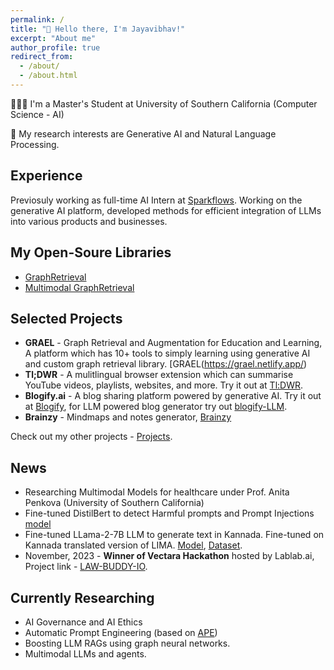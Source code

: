 ```yaml
---
permalink: /
title: "👋 Hello there, I'm Jayavibhav!"
excerpt: "About me"
author_profile: true
redirect_from: 
  - /about/
  - /about.html
---
```


👨🏻‍💻 I'm a Master's Student at University of Southern California (Computer Science - AI)

🔬 My research interests are Generative AI and Natural Language Processing.

## Experience

Previosuly working as full-time AI Intern at [Sparkflows](https://sparkflows.io). Working on the generative AI platform, developed methods for efficient integration of LLMs into various products and businesses.

## My Open-Soure Libraries

- [GraphRetrieval](https://pypi.org/project/GraphRetrieval/)
- [Multimodal GraphRetrieval](https://pypi.org/project/MultimodalGraphRetrieval/)

## Selected Projects

- **GRAEL** - Graph Retrieval and Augmentation for Education and Learning, A platform which has 10+ tools to simply learning using generative AI and custom graph retrieval library. [GRAEL(https://grael.netlify.app/)
- **Tl;DWR** - A mulitlingual browser extension which can summarise YouTube videos, playlists, websites, and more. Try it out at [Tl:DWR](https://chromewebstore.google.com/detail/tldwr/ddildclhomjgjkggmjjdaboebkmoogbn).
- **Blogify.ai** - A blog sharing platform powered by generative AI. Try it out at [Blogify](https://blogify-ai.netlify.app/), for LLM powered blog generator try out [blogify-LLM](https://blogify.streamlit.app/).
- **Brainzy** - Mindmaps and notes generator, [Brainzy](https://brainzy.streamlit.app/)

Check out my other projects - [Projects](https://jayavibhavnk.github.io/projects/).

## News
- Researching Multimodal Models for healthcare under Prof. Anita Penkova (University of Southern California)
- Fine-tuned DistilBert to detect Harmful prompts and Prompt Injections [model](https://huggingface.co/jayavibhav/DistillBERT-Prompt-Injection-Safety)
- Fine-tuned LLama-2-7B LLM to generate text in Kannada. Fine-tuned on Kannada translated version of LIMA.
  [Model](https://huggingface.co/jayavibhav/Llama-2-Kannada), [Dataset](https://huggingface.co/datasets/jayavibhav/LIMA-Kannada).
- November, 2023 - **Winner of Vectara Hackathon** hosted by Lablab.ai, Project link - [LAW-BUDDY-IO](https://lablab.ai/event/rag-llms-with-your-data/prometheus/law-io-buddy).

## Currently Researching

- AI Governance and AI Ethics
- Automatic Prompt Engineering (based on [APE](https://sites.google.com/view/automatic-prompt-engineer))
- Boosting LLM RAGs using graph neural networks.
- Multimodal LLMs and agents.

